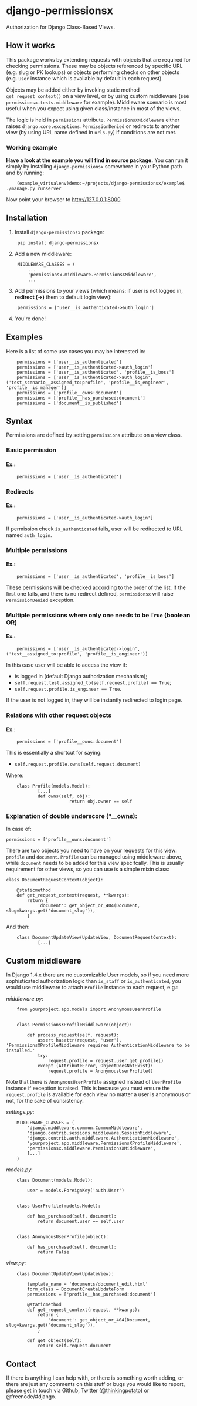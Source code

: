 # django-permissionsx

Authorization for Django Class-Based Views.

## How it works

This package works by extending requests with objects that are required for checking permissions. These may be objects referenced by specific URL (e.g. slug or PK lookups) or objects performing checks on other objects (e.g. ```User``` instance which is available by default in each request).

Objects may be added either by invoking static method ```get_request_context()``` on a view level, or by using custom middleware (see ```permissionsx.tests.middleware``` for example). Middleware scenario is most useful when you expect using given class/instance in most of the views.

The logic is held in ```permissions``` attribute. ```PermissionsXMiddleware``` either raises ```django.core.exceptions.PermissionDenied``` or redirects to another view (by using URL name defined in ```urls.py```) if conditions are not met.

### Working example

**Have a look at the example you will find in source package.** You can run it simply by installing ```django-permissionsx``` somewhere in your Python path and by running:

        (example_virtualenv)demo:~/projects/django-permissionsx/example$ ./manage.py runserver

Now point your browser to http://127.0.0.1:8000

## Installation

1. Install ```django-permissionsx``` package:

        pip install django-permissionsx

2. Add a new middleware:

        MIDDLEWARE_CLASSES = (
            ...
            'permissionsx.middleware.PermissionsXMiddleware',
            ...

3. Add permissions to your views (which means: if user is not logged in, **redirect (->)** them to default login view):

        permissions = ['user__is_authenticated->auth_login']

4. You're done!

## Examples

Here is a list of some use cases you may be interested in:

        permissions = ['user__is_authenticated']
        permissions = ['user__is_authenticated->auth_login']
        permissions = ['user__is_authenticated', 'profile__is_boss']
        permissions = ['user__is_authenticated->auth_login', ('test_scenario__assigned_to:profile', 'profile__is_engineer', 'profile__is_manager')]
        permissions = ['profile__owns:document']
        permissions = ['profile__has_purchased:document']
        permissions = ['document__is_published']

## Syntax

Permissions are defined by setting ```permissions``` attribute on a view class.

### Basic permission

#### Ex.:
        permissions = ['user__is_authenticated']

### Redirects

#### Ex.:
        permissions = ['user__is_authenticated->auth_login']

If permission check ```is_authenticated``` fails, user will be redirected to URL named ```auth_login```.
        
### Multiple permissions

#### Ex.:
        permissions = ['user__is_authenticated', 'profile__is_boss']

These permissions will be checked according to the order of the list. If the first one fails, and there is no redirect defined, ```permissionsx``` will raise ```PermissionDenied``` exception.

### Multiple permissions where only one needs to be ```True``` (boolean OR)

#### Ex.:
        permissions = ['user__is_authenticated->login', ('test__assigned_to:profile', 'profile__is_engineer')]

In this case user will be able to access the view if:

* is logged in (default Django authorization mechanism);
* ```self.request.test.assigned_to(self.request.profile) == True```;
* ```self.request.profile.is_engineer == True```.

If the user is not logged in, they will be instantly redirected to login page.

### Relations with other request objects

#### Ex.:
        permissions = ['profile__owns:document']

This is essentially a shortcut for saying:

* ```self.request.profile.owns(self.request.document)```

Where:

        class Profile(models.Model):
                [...]
                def owns(self, obj):
                            return obj.owner == self

### Explanation of double underscore (*__owns):

In case of:

    permissions = ['profile__owns:document']

There are two objects you need to have on your requests for this view: ```profile``` and ```document```. ```Profile``` can ba managed using middleware above, while ```document``` needs to be added for this view specifcally. This is usually requirement for other views, so you can use is a simple mixin class:

    class DocumentRequestContext(object):

        @staticmethod
        def get_request_context(request, **kwargs):
            return {
                'document': get_object_or_404(Document, slug=kwargs.get('document_slug')),
            }

And then:

        class DocumentUpdateView(UpdateView, DocumentRequestContext):
                [...]

## Custom middleware

In Django 1.4.x there are no customizable User models, so if you need more sophisticated authorization logic than ```is_staff``` or ```is_authenticated```, you would use middleware to attach ```Profile``` instance to each request, e.g.:

*middleware.py*:

        from yourproject.app.models import AnonymousUserProfile


        class PermissionsXProfileMiddleware(object):

            def process_request(self, request):
                assert hasattr(request, 'user'), 'PermissionsXProfileMiddleware requires AuthenticationMiddleware to be installed.'
                try:        
                    request.profile = request.user.get_profile()
                except (AttributeError, ObjectDoesNotExist):
                    request.profile = AnonymousUserProfile()


Note that there is ```AnonymousUserProfile``` assigned instead of ```UserProfile``` instance if exception is raised. This is because you must ensure the ```request.profile``` is available for each view no matter a user is anonymous or not, for the sake of consistency.


*settings.py*:

        MIDDLEWARE_CLASSES = (
            'django.middleware.common.CommonMiddleware',
            'django.contrib.sessions.middleware.SessionMiddleware',
            'django.contrib.auth.middleware.AuthenticationMiddleware',
            'yourproject.app.middleware.PermissionsXProfileMiddleware',
            'permissionsx.middleware.PermissionsXMiddleware',
            [...]
        )

*models.py*:

        class Document(models.Model):

            user = models.ForeignKey('auth.User')


        class UserProfile(models.Model):

            def has_purchased(self, document):
                return document.user == self.user


        class AnonymousUserProfile(object):

            def has_purchased(self, document):
                return False

*view.py*:

        class DocumentUpdateView(UpdateView):

            template_name = 'documents/document_edit.html'
            form_class = DocumentCreateUpdateForm
            permissions = ['profile__has_purchased:document']

            @staticmethod
            def get_request_context(request, **kwargs):
                return {
                    'document': get_object_or_404(Document, slug=kwargs.get('document_slug')),
                }

            def get_object(self):
                return self.request.document


## Contact


If there is anything I can help with, or there is something worth adding, or there are just any comments on this stuff or bugs you would like to report, please get in touch via Github, Twitter ([@thinkingpotato](http://twitter.com/thinkingpotato/)) or @freenode/#django.
